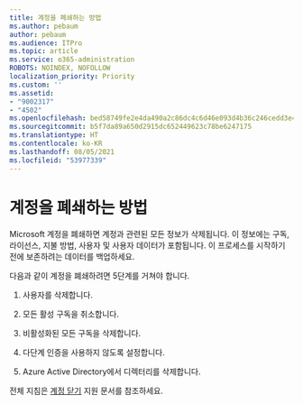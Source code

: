 ```yaml
---
title: 계정을 폐쇄하는 방법
ms.author: pebaum
author: pebaum
ms.audience: ITPro
ms.topic: article
ms.service: o365-administration
ROBOTS: NOINDEX, NOFOLLOW
localization_priority: Priority
ms.custom: ''
ms.assetid:
- "9002317"
- "4502"
ms.openlocfilehash: bed58749fe2e4da490a2c86dc4c6d46e093d4b36c246cedd3e4f86e75c817c9a
ms.sourcegitcommit: b5f7da89a650d2915dc652449623c78be6247175
ms.translationtype: HT
ms.contentlocale: ko-KR
ms.lasthandoff: 08/05/2021
ms.locfileid: "53977339"
---
```

# <a name="how-to-close-your-account"></a>계정을 폐쇄하는 방법

Microsoft 계정을 폐쇄하면 계정과 관련된 모든 정보가 삭제됩니다. 이 정보에는 구독, 라이선스, 지불 방법, 사용자 및 사용자 데이터가 포함됩니다. 이 프로세스를 시작하기 전에 보존하려는 데이터를 백업하세요.

다음과 같이 계정을 폐쇄하려면 5단계를 거쳐야 합니다.

1. 사용자를 삭제합니다.

2. 모든 활성 구독을 취소합니다.

3. 비활성화된 모든 구독을 삭제합니다.

4. 다단계 인증을 사용하지 않도록 설정합니다.

5. Azure Active Directory에서 디렉터리를 삭제합니다.

전체 지침은 [계정 닫기](https://docs.microsoft.com/microsoft-365/commerce/close-your-account) 지원 문서를 참조하세요.
